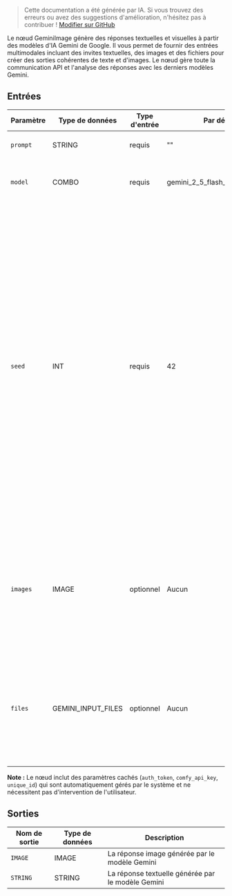 > Cette documentation a été générée par IA. Si vous trouvez des erreurs ou avez des suggestions d'amélioration, n'hésitez pas à contribuer ! [Modifier sur GitHub](https://github.com/Comfy-Org/embedded-docs/blob/main/comfyui_embedded_docs/docs/GeminiImage/fr.md)

Le nœud GeminiImage génère des réponses textuelles et visuelles à partir des modèles d'IA Gemini de Google. Il vous permet de fournir des entrées multimodales incluant des invites textuelles, des images et des fichiers pour créer des sorties cohérentes de texte et d'images. Le nœud gère toute la communication API et l'analyse des réponses avec les derniers modèles Gemini.

## Entrées

| Paramètre | Type de données | Type d'entrée | Par défaut | Plage | Description |
|-----------|-----------|------------|---------|-------|-------------|
| `prompt` | STRING | requis | "" | - | Invite textuelle pour la génération |
| `model` | COMBO | requis | gemini_2_5_flash_image_preview | Modèles Gemini disponibles<br>Options extraites de l'énumération GeminiImageModel | Le modèle Gemini à utiliser pour générer les réponses. |
| `seed` | INT | requis | 42 | 0 à 18446744073709551615 | Lorsque la graine est fixée à une valeur spécifique, le modèle fait de son mieux pour fournir la même réponse pour des requêtes répétées. Une sortie déterministe n'est pas garantie. De plus, changer le modèle ou les paramètres, comme la température, peut causer des variations dans la réponse même lorsque vous utilisez la même valeur de graine. Par défaut, une valeur de graine aléatoire est utilisée. |
| `images` | IMAGE | optionnel | Aucun | - | Image(s) optionnelle(s) à utiliser comme contexte pour le modèle. Pour inclure plusieurs images, vous pouvez utiliser le nœud Batch Images. |
| `files` | GEMINI_INPUT_FILES | optionnel | Aucun | - | Fichier(s) optionnel(s) à utiliser comme contexte pour le modèle. Accepte les entrées du nœud Gemini Generate Content Input Files. |

**Note :** Le nœud inclut des paramètres cachés (`auth_token`, `comfy_api_key`, `unique_id`) qui sont automatiquement gérés par le système et ne nécessitent pas d'intervention de l'utilisateur.

## Sorties

| Nom de sortie | Type de données | Description |
|-------------|-----------|-------------|
| `IMAGE` | IMAGE | La réponse image générée par le modèle Gemini |
| `STRING` | STRING | La réponse textuelle générée par le modèle Gemini |
